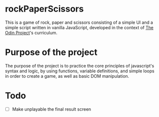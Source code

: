 # rockPaperScissors
This is a game of rock, paper and scissors consisting of a simple UI and a simple script written in vanilla JavaScript, developed in the context of [The Odin Project](https://www.theodinproject.com/)'s curriculum.

# Purpose of the project
The purpose of the project is to practice the core principles of javascript's syntax and logic, by using functions, variable definitions, and simple loops in order to create a game, as well as basic DOM manipulation.

# Todo
- [ ] Make unplayable the final result screen